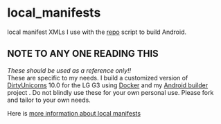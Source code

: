 local_manifests
===============

local manifest XMLs I use with the [repo](https://source.android.com/source/using-repo.html) script to build Android.  

NOTE TO ANY ONE READING THIS
----------------------------

*These should be used as a reference only!!*  
These are specific to my needs.  I build a customized version of [DirtyUnicorns](https://github.com/DirtyUnicorns/android_manifest) 10.0 for the LG G3 using [Docker](https://www.docker.com) and my [Android builder](https://github.com/Thrilleratplay/docker-android-builder) project . Do not blindly use these for your own personal use.  Please fork and tailor to your own needs.  

Here is [more information about local manifests](http://xda-university.com/as-a-developer/local_manifests-cookbook)
